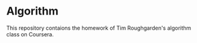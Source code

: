 # Algorithm
This repository contaions the homework of Tim Roughgarden's algorithm class on Coursera.
